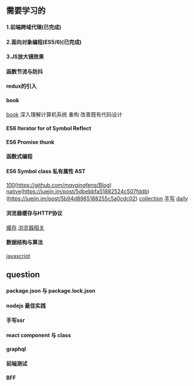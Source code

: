 ## 需要学习的

#### 1.前端跨域代理(已完成)

#### 2.面向对象编程(ES5/6)(已完成)

#### 3.JS放大镜效果

#### 函数节流与防抖

#### redux的引入

#### book
[book](http://lucida.me/blog/developer-reading-list/)
深入理解计算机系统
重构 改善既有代码设计

#### ES6 Iterator for of Symbol Reflect
#### ES6 Promise thunk
#### 函数式编程
#### ES6 Symbol class 私有属性 AST
[](https://juejin.im/post/5c64d15d6fb9a049d37f9c20)
[100](https://juejin.im/post/5d23e750f265da1b855c7bbe)(https://github.com/mqyqingfeng/Blog)
[native](https://juejin.im/post/5dac5d82e51d45249850cd20)(https://juejin.im/post/5dbebbfa51882524c507fddb)
(https://juejin.im/post/5b94d8965188255c5a0cdc02)
[collection](https://juejin.im/post/5aae076d6fb9a028cc6100a9)
[手写](https://segmentfault.com/a/1190000020703426)
[daily](https://github.com/Advanced-Frontend/Daily-Interview-Question)

#### 浏览器缓存与HTTP协议
[缓存](https://segmentfault.com/a/1190000021248694)
[浏览器相关](https://juejin.im/post/5df5bcea6fb9a016091def69)

#### 数据结构与算法
[javascript](https://github.com/trekhleb/javascript-algorithms/blob/master/README.zh-CN.md)



## question

#### package.json 与 package.lock.json
#### nodejs 最佳实践
#### 手写ssr
#### react component 与 class
#### graphql
#### 前端测试
#### BFF